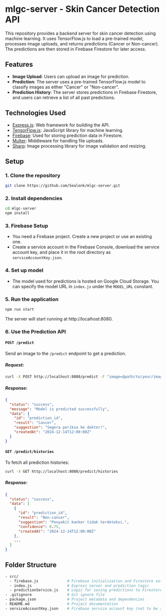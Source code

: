 # mlgc-server - Skin Cancer Detection API

This repository provides a backend server for skin cancer detection using machine learning. It uses TensorFlow.js to load a pre-trained model, processes image uploads, and returns predictions (Cancer or Non-cancer). The predictions are then stored in Firebase Firestore for later access.

## Features

- **Image Upload**: Users can upload an image for prediction.
- **Prediction**: The server uses a pre-trained TensorFlow.js model to classify images as either "Cancer" or "Non-cancer".
- **Prediction History**: The server stores predictions in Firebase Firestore, and users can retrieve a list of all past predictions.

## Technologies Used

- [Express.js](https://expressjs.com/): Web framework for building the API.
- [TensorFlow.js](https://www.tensorflow.org/js): JavaScript library for machine learning.
- [Firebase](https://firebase.google.com/): Used for storing prediction data in Firestore.
- [Multer](https://www.npmjs.com/package/multer): Middleware for handling file uploads.
- [Sharp](https://sharp.pixelplumbing.com/): Image processing library for image validation and resizing.

## Setup

### 1. Clone the repository

```bash
git clone https://github.com/Sealonk/mlgc-server.git
```

### 2. Install dependencies

```bash
cd mlgc-server
npm install
```

### 3. Firebase Setup

- You need a Firebase project. Create a new project or use an existing one.
- Create a service account in the Firebase Console, download the service account key, and place it in the root directory as `serviceAccountKey.json`.

### 4. Set up model

- The model used for predictions is hosted on Google Cloud Storage. You can specify the model URL in `index.js` under the `MODEL_URL` constant.

### 5. Run the application

```bash
npm run start
```

The server will start running at http://localhost:8080.

### 6. Use the Prediction API

#### `POST /predict`

Send an image to the `/predict` endpoint to get a prediction.

##### Request:
```bash
curl -X POST http://localhost:8080/predict -F "image=@path/to/your/image.jpg"
```

##### Response:
```json
{
  "status": "success",
  "message": "Model is predicted successfully",
  "data": {
    "id": "prediction_id",
    "result": "Cancer",
    "suggestion": "Segera periksa ke dokter!",
    "createdAt": "2024-12-14T12:00:00Z"
  }
}
```

#### `GET /predict/histories`

To fetch all prediction histories:
```bash
curl -X GET http://localhost:8080/predict/histories
```

##### Response:
```json
{
  "status": "success",
  "data": [
    {
      "id": "prediction_id",
      "result": "Non-cancer",
      "suggestion": "Penyakit kanker tidak terdeteksi.",
      "confidence": 0.75,
      "createdAt": "2024-12-14T12:00:00Z"
    },
    ...
  ]
}
```

## Folder Structure

```bash
- src/
  - firebase.js             # Firebase initialization and Firestore setup
  - index.js                # Express server and prediction logic
  - predictionService.js    # Logic for saving predictions to Firestore
- .gitignore                # Git ignore file
- package.json              # Project metadata and dependencies
- README.md                 # Project documentation
- serviceAccountKey.json    # Firebase service account key (not to be shared publicly)
```
